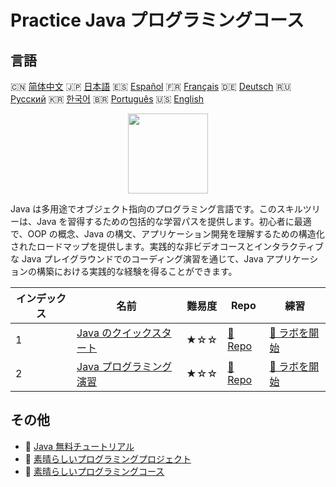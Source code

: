 # Practice Java プログラミングコース

## 言語

🇨🇳 [简体中文](README_zh.md) 🇯🇵 [日本語](README_ja.md) 🇪🇸 [Español](README_es.md) 🇫🇷 [Français](README_fr.md) 🇩🇪 [Deutsch](README_de.md) 🇷🇺 [Русский](README_ru.md) 🇰🇷 [한국어](README_ko.md) 🇧🇷 [Português](README_pt.md) 🇺🇸 [English](README.md) 

<div align="center">
<img width="128px" src="https://file.labex.io/path/vBtgM8cNsQFn.png">
</div>

Java は多用途でオブジェクト指向のプログラミング言語です。このスキルツリーは、Java を習得するための包括的な学習パスを提供します。初心者に最適で、OOP の概念、Java の構文、アプリケーション開発を理解するための構造化されたロードマップを提供します。実践的な非ビデオコースとインタラクティブな Java プレイグラウンドでのコーディング演習を通じて、Java アプリケーションの構築における実践的な経験を得ることができます。

|   インデックス | 名前                                                                         | 難易度   | Repo                                                           | 練習                                                               |
|----------------|------------------------------------------------------------------------------|----------|----------------------------------------------------------------|--------------------------------------------------------------------|
|              1 | [Java のクイックスタート](https://labex.io/ja/courses/quick-start-with-java) | ★☆☆      | [🔗 Repo](https://github.com/labex-labs/quick-start-with-java) | [🚀 ラボを開始](https://labex.io/ja/courses/quick-start-with-java) |
|              2 | [Java プログラミング演習](https://labex.io/ja/courses/java-exercises)        | ★☆☆      | [🔗 Repo](https://github.com/labex-labs/java-exercises)        | [🚀 ラボを開始](https://labex.io/ja/courses/java-exercises)        |

## その他

- 🔗 [Java 無料チュートリアル](https://github.com/labex-labs/java-free-tutorials)
- 🔗 [素晴らしいプログラミングプロジェクト](https://github.com/labex-labs/awesome-programming-projects)
- 🔗 [素晴らしいプログラミングコース](https://github.com/labex-labs/awesome-programming-courses)

